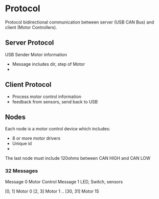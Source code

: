 
# Protocol

Protocol bidirectional communication between server (USB CAN Bus) and client (Motor Controllers).


## Server Protocol

 USB Sender
 Motor information

 - Message includes dir, step of Motor
 -

## Client Protocol

- Process motor control information
- feedback from sensors, send back to USB


## Nodes

Each node is a motor control device which includes:

  - 8 or more motor drivers
  - Unique id
  -

The last node must include 120ohms between CAN HIGH and CAN LOW



### 32 Messages

Message 0 Motor Control
Message 1 LED, Switch, sensors

[0, 1] Motor 0
[2, 3] Motor 1
..
[30, 31] Motor 15
